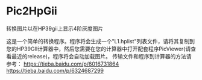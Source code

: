 # Pic2HpGii
转换图片以在HP39gii上显示4阶灰度图片

这是一个简单的转换程序。程序将会生成一个"L1.hplist"列表文件，请将其复制到您的HP39GII计算器中，然后您需要在您的计算器中打开配套程序PicViewer(请查看最近的release)，程序将会自动加载图片。
传输文件和程序到计算器的方法请参考：
https://tieba.baidu.com/p/6016731864
https://tieba.baidu.com/p/6324687299